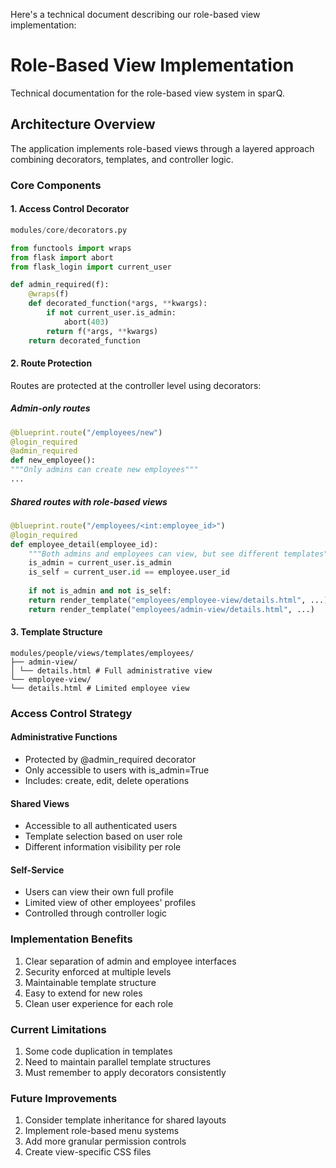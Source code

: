 Here's a technical document describing our role-based view implementation:

# Role-Based View Implementation
Technical documentation for the role-based view system in sparQ.

## Architecture Overview
The application implements role-based views through a layered approach combining decorators, templates, and controller logic.

### Core Components

#### 1. Access Control Decorator

```python
modules/core/decorators.py

from functools import wraps
from flask import abort
from flask_login import current_user

def admin_required(f):
    @wraps(f)
    def decorated_function(*args, **kwargs):
        if not current_user.is_admin:
            abort(403)
        return f(*args, **kwargs)
    return decorated_function
```

#### 2. Route Protection
Routes are protected at the controller level using decorators:

##### Admin-only routes
```python
@blueprint.route("/employees/new")
@login_required
@admin_required
def new_employee():
"""Only admins can create new employees"""
...
```

##### Shared routes with role-based views
```python
@blueprint.route("/employees/<int:employee_id>")
@login_required
def employee_detail(employee_id):
    """Both admins and employees can view, but see different templates"""
    is_admin = current_user.is_admin
    is_self = current_user.id == employee.user_id
    
    if not is_admin and not is_self:
    return render_template("employees/employee-view/details.html", ...)
    return render_template("employees/admin-view/details.html", ...)
```

#### 3. Template Structure
```
modules/people/views/templates/employees/
├── admin-view/
│ └── details.html # Full administrative view
└── employee-view/
└── details.html # Limited employee view
```

### Access Control Strategy

#### Administrative Functions
- Protected by @admin_required decorator
- Only accessible to users with is_admin=True
- Includes: create, edit, delete operations

#### Shared Views
- Accessible to all authenticated users
- Template selection based on user role
- Different information visibility per role

#### Self-Service
- Users can view their own full profile
- Limited view of other employees' profiles
- Controlled through controller logic

### Implementation Benefits
1. Clear separation of admin and employee interfaces
2. Security enforced at multiple levels
3. Maintainable template structure
4. Easy to extend for new roles
5. Clean user experience for each role

### Current Limitations
1. Some code duplication in templates
2. Need to maintain parallel template structures
3. Must remember to apply decorators consistently

### Future Improvements
1. Consider template inheritance for shared layouts
2. Implement role-based menu systems
3. Add more granular permission controls
4. Create view-specific CSS files